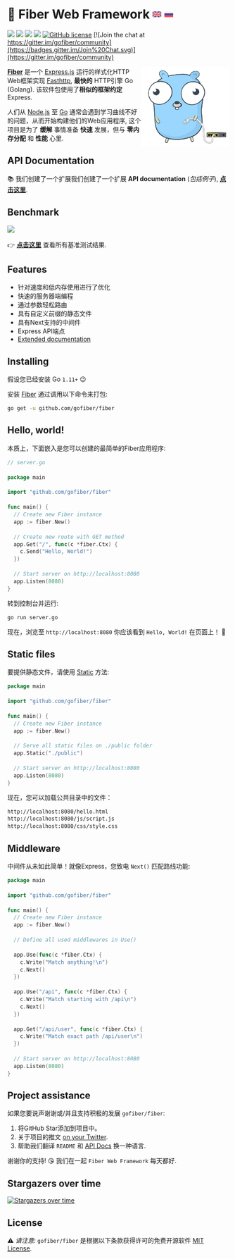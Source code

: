 # 🔌 Fiber Web Framework <a href="README.md"><img width="20px" src="docs/static/flags/en.svg" alt="en"/></a> <a href="README_RU.md"><img width="20px" src="docs/static/flags/ru.svg" alt="ru"/></a>

[![](https://img.shields.io/github/release/gofiber/fiber)](https://github.com/gofiber/fiber/releases) ![](https://img.shields.io/github/languages/top/gofiber/fiber) [![](https://godoc.org/github.com/gofiber/fiber?status.svg)](https://godoc.org/github.com/gofiber/fiber) ![](https://goreportcard.com/badge/github.com/gofiber/fiber) [![GitHub license](https://img.shields.io/github/license/gofiber/fiber.svg)](https://github.com/gofiber/fiber/blob/master/LICENSE) [![Join the chat at https://gitter.im/gofiber/community](https://badges.gitter.im/Join%20Chat.svg)](https://gitter.im/gofiber/community)

<img align="right" height="180px" src="docs/static/logo_320px_trans.png" alt="Fiber logo" />

**[Fiber](https://github.com/gofiber/fiber)** 是一个 [Express.js](https://expressjs.com/en/4x/api.html) 运行的样式化HTTP Web框架实现 [Fasthttp](https://github.com/valyala/fasthttp), **最快的** HTTP引擎 Go (Golang). 该软件包使用了**相似的框架约定** Express.

人们从 [Node.js](https://nodejs.org/en/about/) 至 [Go](https://golang.org/doc/) 通常会遇到学习曲线不好的问题，从而开始构建他们的Web应用程序, 这个项目是为了 **缓解** 事情准备 **快速** 发展，但与 **零内存分配** 和 **性能** 心里.

## API Documentation

📚 我们创建了一个扩展我们创建了一个扩展 **API documentation** (_包括例子_), **[点击这里](https://fiber.wiki/)**.

## Benchmark

[![](https://fiber.wiki/static/benchmarks/benchmark.png)](https://fiber.wiki/#/benchmarks)

👉 **[点击这里](https://fiber.wiki/#/benchmarks)** 查看所有基准测试结果.

## Features

- 针对速度和低内存使用进行了优化
- 快速的服务器端编程
- 通过参数轻松路由
- 具有自定义前缀的静态文件
- 具有Next支持的中间件
- Express API端点
- [Extended documentation](https://fiber.wiki/)

## Installing

假设您已经安装 Go `1.11+` 😉

安装 [Fiber](https://github.com/gofiber/fiber) 通过调用以下命令来打包:

```bash
go get -u github.com/gofiber/fiber
```

## Hello, world!

本质上，下面嵌入是您可以创建的最简单的Fiber应用程序:

```go
// server.go

package main

import "github.com/gofiber/fiber"

func main() {
  // Create new Fiber instance
  app := fiber.New()

  // Create new route with GET method
  app.Get("/", func(c *fiber.Ctx) {
    c.Send("Hello, World!")
  })

  // Start server on http://localhost:8080
  app.Listen(8080)
}
```

转到控制台并运行:

```bash
go run server.go
```

现在，浏览至 `http://localhost:8080` 你应该看到 `Hello, World!` 在页面上！ 🎉

## Static files

要提供静态文件，请使用 [Static](https://fiber.wiki/#/?id=static-files) 方法:

```go
package main

import "github.com/gofiber/fiber"

func main() {
  // Create new Fiber instance
  app := fiber.New()

  // Serve all static files on ./public folder
  app.Static("./public")

  // Start server on http://localhost:8080
  app.Listen(8080)
}
```

现在，您可以加载公共目录中的文件：

```bash
http://localhost:8080/hello.html
http://localhost:8080/js/script.js
http://localhost:8080/css/style.css
```

## Middleware

中间件从未如此简单！就像Express，您致电 `Next()` 匹配路线功能:

```go
package main

import "github.com/gofiber/fiber"

func main() {
  // Create new Fiber instance
  app := fiber.New()

  // Define all used middlewares in Use()

  app.Use(func(c *fiber.Ctx) {
    c.Write("Match anything!\n")
    c.Next()
  })

  app.Use("/api", func(c *fiber.Ctx) {
    c.Write("Match starting with /api\n")
    c.Next()
  })

  app.Get("/api/user", func(c *fiber.Ctx) {
    c.Write("Match exact path /api/user\n")
  })

  // Start server on http://localhost:8080
  app.Listen(8080)
}
```

## Project assistance

如果您要说声谢谢或/并且支持积极的发展 `gofiber/fiber`:

1. 将GitHub Star添加到项目中。
2. 关于项目的推文 [on your Twitter](https://twitter.com/intent/tweet?text=%F0%9F%94%8C%20Fiber%20is%20an%20Express.js%20inspired%20Go%20web%20framework%20build%20on%20%F0%9F%9A%80%20Fasthttp%20https%3A%2F%2Fgithub.com%2Fgofiber%2Ffiber).
3. 帮助我们翻译 `README` 和 [API Docs](https://fiber.wiki/) 换一种语言.

谢谢你的支持! 😘 我们在一起 `Fiber Web Framework` 每天都好.

## Stargazers over time

[![Stargazers over time](https://starchart.cc/gofiber/fiber.svg)](https://starchart.cc/gofiber/fiber)

## License

⚠️ _请注意:_ `gofiber/fiber` 是根据以下条款获得许可的免费开源软件 [MIT License](https://github.com/gofiber/fiber/edit/master/LICENSE).
